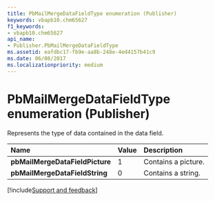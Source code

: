 ```yaml
---
title: PbMailMergeDataFieldType enumeration (Publisher)
keywords: vbapb10.chm65627
f1_keywords:
- vbapb10.chm65627
api_name:
- Publisher.PbMailMergeDataFieldType
ms.assetid: eafdbc17-fb9e-aa8b-248e-4ed4157b41c9
ms.date: 06/08/2017
ms.localizationpriority: medium
---
```



# PbMailMergeDataFieldType enumeration (Publisher)

Represents the type of data contained in the data field.



|Name|Value|Description|
|:-----|:-----|:-----|
| **pbMailMergeDataFieldPicture**|1|Contains a picture.|
| **pbMailMergeDataFieldString**|0|Contains a string.|

[!include[Support and feedback](~/includes/feedback-boilerplate.md)]